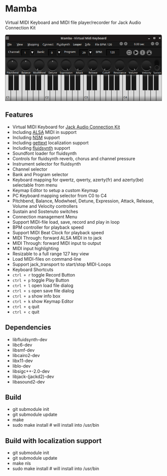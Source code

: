 # Mamba
Virtual MIDI Keyboard and MIDI file player/recorder for Jack Audio Connection Kit

![Mamba](https://github.com/brummer10/Mamba/raw/master/Mamba.png)


## Features

- Virtual MIDI Keyboard for [Jack Audio Connection Kit](https://jackaudio.org/)
- Including [ALSA](https://www.alsa-project.org/wiki/Main_Page) MIDI in support
- Including [NSM](https://linuxaudio.github.io/new-session-manager/) support
- Including [gettext](https://www.gnu.org/software/gettext/) localization support
- Including [fluidsynth](https://github.com/FluidSynth/fluidsynth) support
- Soundfont loader for fluidsynth
- Controls for fluidsynth reverb, chorus and channel pressure
- Instrument selector for fluidsynth
- Channel selector
- Bank and Program selector
- Keyboard mapping for qwertz, qwerty, azerty(fr) and azerty(be) selectable from menu
- Keymap Editor to setup a custom Keymap
- PC Keyboard mapping selector from C0 to C4
- Pitchbend, Balance, Modwheel, Detune, Expression, Attack, Release, Volume and Velocity controllers
- Sustain and Sostenuto switches
- Connection management Menu
- Support MIDI-file load, save, record and play in loop
- BPM controller for playback speed
- Support MIDI Beat Clock for playback speed
- MIDI Through: forward ALSA MIDI in to jack
- MIDI Through: forward MIDI input to output
- MIDI input highlighting
- Resizable to a full range 127 key view
- Load MIDI-files on command-line
- Support jack_transport to start/stop MIDI-Loops
- Keyboard Shortcuts
- `ctrl + r` toggle Record Button
- `ctrl + p` toggle Play Button
- `ctrl + l` open load file dialog
- `ctrl + s` open save file dialog
- `ctrl + a` show info box
- `ctrl + k` show Keymap Editor
- `ctrl + q` quit
- `ctrl + c` quit

## Dependencies

- libfluidsynth-dev
- libc6-dev
- libsmf-dev
- libcairo2-dev
- libx11-dev
- liblo-dev
- libsigc++-2.0-dev
- libjack-(jackd2)-dev
- libasound2-dev

## Build

- git submodule init
- git submodule update
- make
- sudo make install # will install into /usr/bin

## Build with localization support

- git submodule init
- git submodule update
- make nls
- sudo make install # will install into /usr/bin

